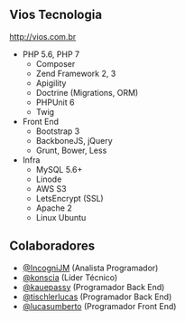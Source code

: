 Vios Tecnologia
-----
http://vios.com.br

- PHP 5.6, PHP 7
  - Composer
  - Zend Framework 2, 3
  - Apigility
  - Doctrine (Migrations, ORM)
  - PHPUnit 6
  - Twig
- Front End
  - Bootstrap 3
  - BackboneJS, jQuery
  - Grunt, Bower, Less
- Infra
  - MySQL 5.6+
  - Linode
  - AWS S3
  - LetsEncrypt (SSL)
  - Apache 2
  - Linux Ubuntu

Colaboradores
----------------
  - [@IncogniJM](https://github.com/IncogniJM) (Analista Programador)
  - [@konscia](https://github.com/konscia) (Líder Técnico)
  - [@kauepassy](https://github.com/kauepassy)  (Programador Back End)
  - [@tischlerlucas](https://github.com/tischlerlucas) (Programador Back End)
  - [@lucasumberto](https://github.com/lucasumberto) (Programador Front End)
